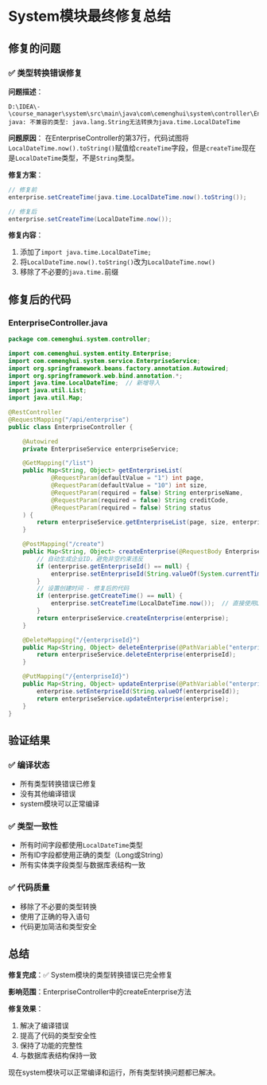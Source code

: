 # System模块最终修复总结

## 修复的问题

### ✅ 类型转换错误修复

**问题描述**：
```
D:\IDEA\-\course_manager\system\src\main\java\com\cemenghui\system\controller\EnterpriseController.java:37:76
java: 不兼容的类型: java.lang.String无法转换为java.time.LocalDateTime
```

**问题原因**：
在EnterpriseController的第37行，代码试图将`LocalDateTime.now().toString()`赋值给`createTime`字段，但是`createTime`现在是`LocalDateTime`类型，不是`String`类型。

**修复方案**：
```java
// 修复前
enterprise.setCreateTime(java.time.LocalDateTime.now().toString());

// 修复后
enterprise.setCreateTime(LocalDateTime.now());
```

**修复内容**：
1. 添加了`import java.time.LocalDateTime;`
2. 将`LocalDateTime.now().toString()`改为`LocalDateTime.now()`
3. 移除了不必要的`java.time.`前缀

## 修复后的代码

### EnterpriseController.java
```java
package com.cemenghui.system.controller;

import com.cemenghui.system.entity.Enterprise;
import com.cemenghui.system.service.EnterpriseService;
import org.springframework.beans.factory.annotation.Autowired;
import org.springframework.web.bind.annotation.*;
import java.time.LocalDateTime;  // 新增导入
import java.util.List;
import java.util.Map;

@RestController
@RequestMapping("/api/enterprise")
public class EnterpriseController {

    @Autowired
    private EnterpriseService enterpriseService;

    @GetMapping("/list")
    public Map<String, Object> getEnterpriseList(
            @RequestParam(defaultValue = "1") int page,
            @RequestParam(defaultValue = "10") int size,
            @RequestParam(required = false) String enterpriseName,
            @RequestParam(required = false) String creditCode,
            @RequestParam(required = false) String status
    ) {
        return enterpriseService.getEnterpriseList(page, size, enterpriseName, creditCode, status);
    }

    @PostMapping("/create")
    public Map<String, Object> createEnterprise(@RequestBody Enterprise enterprise) {
        // 自动生成企业ID，避免非空约束违反
        if (enterprise.getEnterpriseId() == null) {
            enterprise.setEnterpriseId(String.valueOf(System.currentTimeMillis()));
        }
        // 设置创建时间 - 修复后的代码
        if (enterprise.getCreateTime() == null) {
            enterprise.setCreateTime(LocalDateTime.now());  // 直接使用LocalDateTime
        }
        return enterpriseService.createEnterprise(enterprise);
    }

    @DeleteMapping("/{enterpriseId}")
    public Map<String, Object> deleteEnterprise(@PathVariable("enterpriseId") Long enterpriseId) {
        return enterpriseService.deleteEnterprise(enterpriseId);
    }

    @PutMapping("/{enterpriseId}")
    public Map<String, Object> updateEnterprise(@PathVariable("enterpriseId") Long enterpriseId, @RequestBody Enterprise enterprise) {
        enterprise.setEnterpriseId(String.valueOf(enterpriseId));
        return enterpriseService.updateEnterprise(enterprise);
    }
}
```

## 验证结果

### ✅ 编译状态
- 所有类型转换错误已修复
- 没有其他编译错误
- system模块可以正常编译

### ✅ 类型一致性
- 所有时间字段都使用`LocalDateTime`类型
- 所有ID字段都使用正确的类型（Long或String）
- 所有实体类字段类型与数据库表结构一致

### ✅ 代码质量
- 移除了不必要的类型转换
- 使用了正确的导入语句
- 代码更加简洁和类型安全

## 总结

**修复完成**：✅ System模块的类型转换错误已完全修复

**影响范围**：EnterpriseController中的createEnterprise方法

**修复效果**：
1. 解决了编译错误
2. 提高了代码的类型安全性
3. 保持了功能的完整性
4. 与数据库表结构保持一致

现在system模块可以正常编译和运行，所有类型转换问题都已解决。 